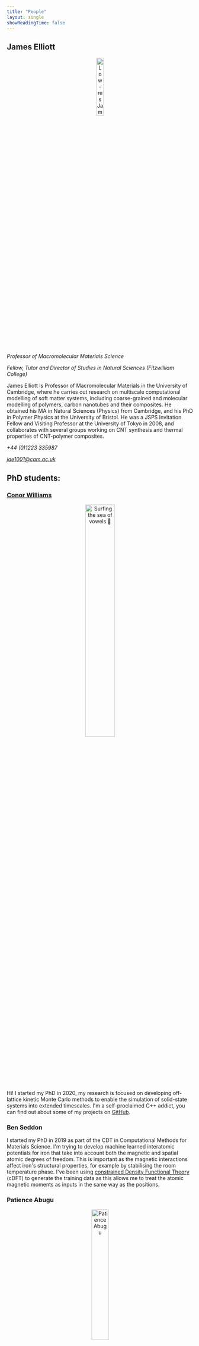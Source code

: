 ```yaml
---
title: "People"
layout: single
showReadingTime: false
---
```


## James Elliott 

<p align="center">
  <img src="jameselliott.jpg" alt="Low-res James" width=20%/>
</p>

*Professor of Macromolecular Materials Science*

*Fellow, Tutor and Director of Studies in Natural Sciences (Fitzwilliam College)*

James Elliott is Professor of Macromolecular Materials in the University of Cambridge, where he carries out research on multiscale computational modelling of soft matter systems, including coarse-grained and molecular modelling of polymers, carbon nanotubes and their composites. He obtained his MA in Natural Sciences (Physics) from Cambridge, and his PhD in Polymer Physics at the University of Bristol. He was a JSPS Invitation Fellow and Visiting Professor at the University of Tokyo in 2008, and collaborates with several groups working on CNT synthesis and thermal properties of CNT-polymer composites.

*+44 (0)1223 335987*

*jae1001@cam.ac.uk*

<!-- ## Post-docs -->

## PhD students:

### [Conor Williams](https://conorwilliams.github.io/)

<p align="center">
  <img src="conor.jpg" alt="Surfing the sea of vowels 🌊" width=40%/>
</p>

Hi! I started my PhD in 2020, my research is focused on developing off-lattice kinetic Monte Carlo methods to enable the simulation of solid-state systems into extended timescales. I'm a self-proclaimed C++ addict, you can find out about some of my projects on [GitHub](https://github.com/ConorWilliams).

### Ben Seddon

I started my PhD in 2019 as part of the CDT in Computational Methods for Materials Science. I'm trying to develop machine learned interatomic potentials for iron that take into account both the magnetic and spatial atomic degrees of freedom. This is important as the magnetic interactions affect iron's structural properties, for example by stabilising the room temperature phase. I've been using [constrained Density Functional Theory](https://pubs.acs.org/doi/10.1021/acs.jctc.2c00673) (cDFT) to generate the training data as this allows me to treat the atomic magnetic moments as inputs in the same way as the positions. 

### Patience Abugu

<p align="center">
  <img src="patience.jpg" alt="Patience Abugu" width=30%/>
</p>

I had my undergraduate degree at the University of Nigeria, Nsukka, where I studied Pure and Industrial Chemistry. After this, I undertook an Erasmus Mundus joint master degree course in <a href="https://master-cne.eu/"> Chemical Nanoengineering </a> with semester rotations in France, Poland and Italy. My master thesis was based on the chemical functionalisation of nanosilica with aminosilane in supercritical carbon dioxide for the preparation of starch-nanosilica composites. My PhD at the University of Cambridge started in October 2022 and I am investigating cellulose nanofibers (CNF) from lignocellulosic biomass, their chemical modification and blends with other biomaterials such as proteins. Ultimately, the aim is to develop bio-based plastic materials with comparable mechanical and gas barrier properties to oil-based plastics used in food packaging. The bio-based plastics will have the added advantage of being biodegradable and/or compostable at the end of their useful life.

### Thomas Højlund-Dodd

<p align="center">
  <img src="thomas.jpg" alt="Thomas Højlund-Dodd" width=30%/>
</p>

Before arriving at Cambridge, I completed an MSc in the study of Energy Systems at the University of Oxford, where I wrote my thesis on the modelling of hybrid renewable energy systems and their integration with hydrogen electrolysers. This followed three years at the University of Manchester where I obtained my BSc in Environmental Science; specialising in the geochemical modelling of interactions between low-temperature fluids and high-strength rock. As part of Cambridge’s AI4ER CDT programme’s 2021 cohort, I finished my first-year MRes with a project on the optimisation of carbon mineralisation in basaltic rock using a sequence of reactive transport model simulation, gradient boosted decision tree emulation, and Bayesian optimisation. Moving from the Department of Earth Sciences to the Department of Materials Science and Metallurgy for my PhD, I currently study the potential for Bayesian optimisation to accelerate the development of sustainable properties in thermoset plastic materials. Current work is split between looking at improvements to recyclability as well as increasing the quantities of sustainably derived feedstocks used.

### Danny van der Haven

<p align="center">
  <img src="Danny.jpg" alt="Danny van der Haven" width=30%/>
</p>

I currently study the compaction of pharmaceutical powders in close collaboration with Novo Nordisk. The majority of my work is computational, focusing on the use and development of numerical methods such as the finite element method (FEM) and discrete element method (DEM). I eventually hope to create a full-scale model of powder compaction that can be parameterised bottom-up by using single-particle data. Before my PhD, I completed the MPhil in Scientific Computing here in Cambridge. Before coming to Cambridge, I did a bachelors in Biomedical Engineering and a master's in Chemical Engineering at Eindhoven University of Technology, mainly focusing on soft matter physics and chemistry.

### Jokūbas Pelanskis

Hellooo! I started my PhD in 2022, my research focuses on mesoscale simulation of thin ionomer films using many-body dissipative particle dynamics. My project aims to improve our understanding of the catalyst layer, which is often manufactured from a thin layer of Nafion. Good understanding of the morphology might help to reduce the cost of the fuel cell by reducing the amount of expensive plattinum within the cell without sacrificing the effciency.

### Ghanshyam Hirani

<p align="center">
  <img src="Ghan.jpeg" alt="Ghanshyam Hirani" width=30%/>
</p>

Hola! Bonjour! Ciao! 你好! I started my PhD in 2020. My project investigates the reinforcing effects of adding graphene nanoplatlets (GNPs) to mechanically recycled polypropylene (rPP) as a method to ameliorate the effects of degradation and recover some of the properties relative to virgin PP (vPP), and provide a mechanistic understanding of the evolution of behaviour within the polymer matrix. Prior to this, I completed an MRes in Graphene Technology at the Department of Engineering here at Cambridge, focusing on the design and fabrication of non-invasive glucose monitoring for diabetes patients using novel graphene-based co-planar waveguide microsensors. I also researched sustainable production methods of multilayer graphene using cellulose nanocrystals in collaboration with the Department of Chemistry. Before Cambridge, I completed a BSc (Hons) in Chemistry and Biomedicine from King's College London. My 3rd year chemistry project looked into electrochemical energy conversion and storage, focusing on hydrogen fuel cells and batteries, and my 3rd year biomedicine project looked into the synthesis and in-vitro testing of various classes of transition metal anti-cancer drugs. I undertooked an MSc in Renewable Energy systems at UCL where I worked on the design and fabrication of ultra-low cost microbial fuel cells (MFCs) for simultaneous wastewater remediation and power generation. Following this, I worked as a visiting researcher at UCL's Department of Environmental Engineering specifically looking into microstructural control of low-cost MFC electrodes and ceramic membranes, and designed pilot scale models for wastewater remediation for implementation in rural Brazilian communities.

### 
<p align="center">
  <img src="Jing.jpg" alt="Jing Wang" width=30%/>
</p>

I am currently a postdoctoral research associate in smart cellulose nanofibril films in the group of Prof. James A. Elliott, closely collaborating with Prof. Paul Dupree and Prof. Jonathan M. Cullen for the Smart Sustainable Packaging from Plants (S2UPPlant, NERC) project at the University of Cambridge. I obtained my PhD degree in sustainable energy nanomaterials from the University of Bristol (2018-2022) under the supervision of Prof. Stephen J. Eichhorn, in close collaboration with Prof. Magda Titirici at Imperial College London. My PhD research focused on developing sustainable cellulose nanocrystals-based nanocomposites as electrodes and separators for next-generation energy storage technologies. Moreover, I completed an MSc degree in Advanced Composites at the University of Bristol (2017-2018), researching toughened composites using electrospun cellulose nanocrystals/polyetherimide nanofibrous interleaves. 

